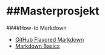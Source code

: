##Masterprosjekt
===================
####How-to Markdown
* [GitHub Flavored Markdown](https://help.github.com/articles/github-flavored-markdown)
* [Markdown Basics](https://help.github.com/articles/markdown-basics)
